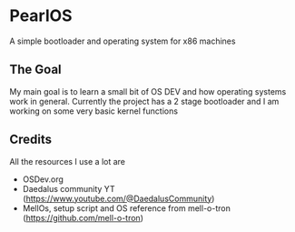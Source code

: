 
# PearlOS

A simple bootloader and operating system for x86 machines

## The Goal
My main goal is to learn a small bit of OS DEV and how operating systems work in general.
Currently the project has a 2 stage bootloader and I am working on some very basic kernel functions

## Credits
All the resources I use a lot are 
 - OSDev.org
 - Daedalus community YT (https://www.youtube.com/@DaedalusCommunity)
 - MellOs, setup script and OS reference from mell-o-tron (https://github.com/mell-o-tron) 

